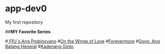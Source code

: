 # app-dev0
My first repository


##**MY Favorite Series**

#[ FPJ`s Ang Probinsyano](https://youtu.be/Eek3x1-iLvg?si=fg0xNsQyK1oeF4iK)
#[On the Wings of Love](https://youtu.be/uvJHhGH_VHk?si=PNWX_4HW9KEHn5gn)
#[Forevermore](https://youtu.be/5jbLEi6HH6I?si=wgsJuxbFajqwk54M)
#[Goyo: Ang Batang Heneral](https://youtu.be/6FOOyx-G344?si=hd4O1_ZM-VTxeyeY)
#[Kadenang Ginto](https://youtu.be/BEU4bLqu5Hc?si=xHaGK7vkp5DKrgeF)
